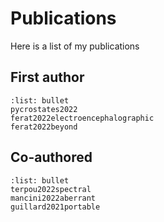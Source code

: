 # Publications

Here is a list of my publications

## First author
```{bibliography}
:list: bullet
pycrostates2022
ferat2022electroencephalographic
ferat2022beyond

```

## Co-authored
```{bibliography}
:list: bullet
terpou2022spectral
mancini2022aberrant
guillard2021portable

```